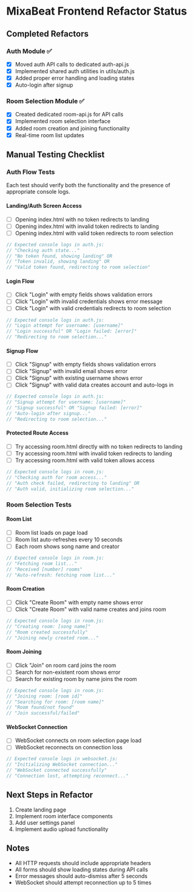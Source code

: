 # MixaBeat Frontend Refactor Status

## Completed Refactors

### Auth Module ✅
- [x] Moved auth API calls to dedicated auth-api.js
- [x] Implemented shared auth utilities in utils/auth.js
- [x] Added proper error handling and loading states
- [x] Auto-login after signup

### Room Selection Module ✅
- [x] Created dedicated room-api.js for API calls
- [x] Implemented room selection interface
- [x] Added room creation and joining functionality
- [x] Real-time room list updates

## Manual Testing Checklist

### Auth Flow Tests
Each test should verify both the functionality and the presence of appropriate console logs.

#### Landing/Auth Screen Access
- [ ] Opening index.html with no token redirects to landing
- [ ] Opening index.html with invalid token redirects to landing
- [ ] Opening index.html with valid token redirects to room selection
```javascript
// Expected console logs in auth.js:
// "Checking auth state..."
// "No token found, showing landing" OR
// "Token invalid, showing landing" OR
// "Valid token found, redirecting to room selection"
```

#### Login Flow
- [ ] Click "Login" with empty fields shows validation errors
- [ ] Click "Login" with invalid credentials shows error message
- [ ] Click "Login" with valid credentials redirects to room selection
```javascript
// Expected console logs in auth.js:
// "Login attempt for username: [username]"
// "Login successful" OR "Login failed: [error]"
// "Redirecting to room selection..."
```

#### Signup Flow
- [ ] Click "Signup" with empty fields shows validation errors
- [ ] Click "Signup" with invalid email shows error
- [ ] Click "Signup" with existing username shows error
- [ ] Click "Signup" with valid data creates account and auto-logs in
```javascript
// Expected console logs in auth.js:
// "Signup attempt for username: [username]"
// "Signup successful" OR "Signup failed: [error]"
// "Auto-login after signup..."
// "Redirecting to room selection..."
```

#### Protected Route Access
- [ ] Try accessing room.html directly with no token redirects to landing
- [ ] Try accessing room.html with invalid token redirects to landing
- [ ] Try accessing room.html with valid token allows access
```javascript
// Expected console logs in room.js:
// "Checking auth for room access..."
// "Auth check failed, redirecting to landing" OR
// "Auth valid, initializing room selection..."
```

### Room Selection Tests

#### Room List
- [ ] Room list loads on page load
- [ ] Room list auto-refreshes every 10 seconds
- [ ] Each room shows song name and creator
```javascript
// Expected console logs in room.js:
// "Fetching room list..."
// "Received [number] rooms"
// "Auto-refresh: fetching room list..."
```

#### Room Creation
- [ ] Click "Create Room" with empty name shows error
- [ ] Click "Create Room" with valid name creates and joins room
```javascript
// Expected console logs in room.js:
// "Creating room: [song name]"
// "Room created successfully"
// "Joining newly created room..."
```

#### Room Joining
- [ ] Click "Join" on room card joins the room
- [ ] Search for non-existent room shows error
- [ ] Search for existing room by name joins the room
```javascript
// Expected console logs in room.js:
// "Joining room: [room id]"
// "Searching for room: [room name]"
// "Room found/not found"
// "Join successful/failed"
```

#### WebSocket Connection
- [ ] WebSocket connects on room selection page load
- [ ] WebSocket reconnects on connection loss
```javascript
// Expected console logs in websocket.js:
// "Initializing WebSocket connection..."
// "WebSocket connected successfully"
// "Connection lost, attempting reconnect..."
```

## Next Steps in Refactor
1. Create landing page
2. Implement room interface components
3. Add user settings panel
4. Implement audio upload functionality

## Notes
- All HTTP requests should include appropriate headers
- All forms should show loading states during API calls
- Error messages should auto-dismiss after 5 seconds
- WebSocket should attempt reconnection up to 5 times

